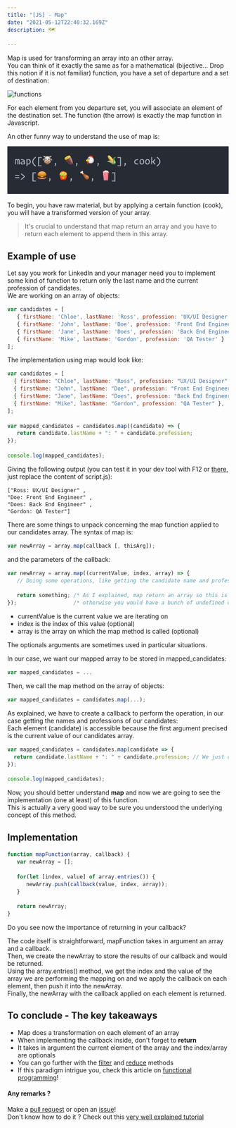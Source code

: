 ```yaml
---
title: "[JS] - Map"
date: "2021-05-12T22:40:32.169Z"
description: 🗺️

---
```


Map is used for transforming an array into an other array.  
You can think of it exactly the same as for a mathematical (bijective... Drop this notion if it is not familiar) function, you have a set of departure and a set of destination:  

<img src="https://upload.wikimedia.org/wikipedia/commons/6/64/Codomain2.SVG" alt="functions" width="600"/>

For each element from you departure set, you will associate an element of the destination set. The function (the arrow) is exactly the map function in Javascript.  

An other funny way to understand the use of map is:  

![map](./map.png)

To begin, you have raw material, but by applying a certain function (cook), you will have a transformed version of your array.  

> It's crucial to understand that map return an array and you have to return each element to append them in this array.


## Example of use

Let say you work for LinkedIn and your manager need you to implement some kind of function to return only the last name and the current profession of candidates.  
We are working on an array of objects:

```js
var candidates = [
   { firstName: 'Chloe', lastName: 'Ross', profession: 'UX/UI Designer' },
   { firstName: 'John', lastName: 'Doe', profession: 'Front End Engineer' },
   { firstName: 'Jane', lastName: 'Does', profession: 'Back End Engineer' },
   { firstName: 'Mike', lastName: 'Gordon', profession: 'QA Tester' }
];

```

The implementation using map would look like:

```js
var candidates = [
  { firstName: "Chloe", lastName: "Ross", profession: "UX/UI Designer" },
  { firstName: "John", lastName: "Doe", profession: "Front End Engineer" },
  { firstName: "Jane", lastName: "Does", profession: "Back End Engineer" },
  { firstName: "Mike", lastName: "Gordon", profession: "QA Tester" },
];

var mapped_candidates = candidates.map((candidate) => {
   return candidate.lastName + ": " + candidate.profession;
});

console.log(mapped_candidates);

```


Giving the following output (you can test it in your dev tool with F12 or <a href="https://playcode.io/new/" target="_blank" rel="nofollow noopener noreferrer">there</a>, just replace the content of script.js):

```
["Ross: UX/UI Designer" ,
"Doe: Front End Engineer" ,
"Does: Back End Engineer" ,
"Gordon: QA Tester"]

```

There are some things to unpack concerning the map function applied to our candidates array. The syntax of map is:

```js
var newArray = array.map(callback [, thisArg]);
```


and the parameters of the callback:

```js
var newArray = array.map((currentValue, index, array) => {
   // Doing some operations, like getting the candidate name and profession
   
   return something; /* As I explained, map return an array so this is MANDATORY */
});                  /* otherwise you would have a bunch of undefined elements */

```

- currentValue is the current value we are iterating on
- index is the index of this value (optional)
- array is the array on which the map method is called (optional)

The optionals arguments are sometimes used in particular situations.

In our case, we want our mapped array to be stored in mapped_candidates:

```js
var mapped_candidates = ...
```

Then, we call the map method on the array of objects:

```js
var mapped_candidates = candidates.map(...);
```

As explained, we have to create a callback to perform the operation, in our case getting the names and professions of our candidates:  
Each element (candidate) is accessible because the first argument precised is the current value of our candidates array.

```js
var mapped_candidates = candidates.map(candidate => {
  return candidate.lastName + ": " + candidate.profession; // We just concatenate strings
});

console.log(mapped_candidates);
```

Now, you should better understand **map** and now we are going to see the implementation (one at least) of this function.  
This is actually a very good way to be sure you understood the underlying concept of this method. 

## Implementation

```js
function mapFunction(array, callback) {
   var newArray = [];

   for(let [index, value] of array.entries()) {
      newArray.push(callback(value, index, array));
   }

   return newArray;
}

```

Do you see now the importance of returning in your callback?

The code itself is straightforward, mapFunction takes in argument an array and a callback.  
Then, we create the newArray to store the results of our callback and would be returned.  
Using the array.entries() method, we get the index and the value of the array we are performing the mapping on and we apply the callback on each element, then push it into the newArray.  
Finally, the newArray with the callback applied on each element is returned.

## To conclude - The key takeaways

- Map does a transformation on each element of an array
- When implementing the callback inside, don't forget to **return**
- It takes in argument the current element of the array and the index/array are optionals 
- You can go further with the [filter](../filter) and [reduce](../reduce) methods
- If this paradigm intrigue you, check this article on [functional programming](../functional-programming)!

#### Any remarks ?

Make a [pull request](https://github.com/ackermannQ/quentinackermann) or open an [issue](https://github.com/ackermannQ/quentinackermann/issues)!  
Don't know how to do it ? Check out this [very well explained tutorial](https://opensource.com/article/19/7/create-pull-request-github)

